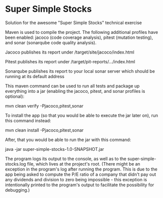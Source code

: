 # Super Simple Stocks
Solution for the awesome "Super Simple Stocks" technical exercise

Maven is used to compile the project. The following additional profiles have been enabled: jacoco (code coverage analysis), pitest (mutation testing), and sonar (sonarqube code quality analysis).

Jacoco publishes its report under /target/site/jacoco/index.html

Pitest publishes its report under /target/pit-reports/.../index.html

Sonarqube publishes its report to your local sonar server which should be running at its default address

This maven command can be used to run all tests and package up everything into a jar (enabling the jacoco, pitest, and sonar profiles is optional):

mvn clean verify -Pjacoco,pitest,sonar

To install the app (so that you would be able to execute the jar later on), run this command instead:

mvn clean install -Pjacoco,pitest,sonar

After, that you would be able to run the jar with this command:

java -jar super-simple-stocks-1.0-SNAPSHOT.jar

The program logs its output to the console, as well as to the super-simple-stocks.log file, which lives at the project's root. (There might be an exception in the program's log after running the program. This is due to the app being asked to compute the P/E ratio of a company that didn't pay out any dividends and division to zero being impossible - this exception is intentionally printed to the program's output to facilitate the possibility for debugging.)

